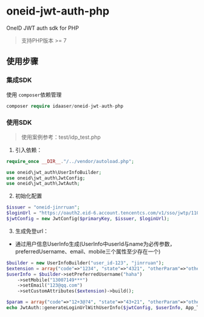 # oneid-jwt-auth-php

OneID JWT auth sdk for PHP
> 支持PHP版本 >= 7

## 使用步骤
### 集成SDK
使用 `composer`依赖管理
```php
composer require idaaser/oneid-jwt-auth-php
```

### 使用SDK
> 使用案例参考：test/idp_test.php
1. 引入依赖：
```php
require_once __DIR__."/../vendor/autoload.php";

use oneid\jwt_auth\UserInfoBuilder;
use oneid\jwt_auth\JwtConfig;
use oneid\jwt_auth\JwtAuth;
```
2. 初始化配置
```php
$issuer = "oneid-jinrruan";
$loginUrl = "https://oauth2.eid-6.account.tencentcs.com/v1/sso/jwtp/1102878596482998272/1151383032381308928/kit/{app_type}";
$jwtConfig = new JwtConfig($primaryKey, $issuer, $loginUrl);
```
3. 生成免登url：
- 通过用户信息UserInfo生成(UserInfo中userId与name为必传参数，preferredUsername、email、mobile三个属性至少存在一个)
```php
$builder = new UserInfoBuilder("user_id-123", "jinrruan");
$extension = array("code"=>"1234", "state"=>"4321", "otherParam"=>"other");
$userInfo = $builder->setPreferredUsername("haha")
    ->setMobile("13007149***")
    ->setEmail("123@qq.com")
    ->setCustomAttributes($extension)->build();

$param = array("code"=>"12+3@?4", "state"=>"43+21", "otherParam"=>"other");
echo JwtAuth::generateLoginUrlWithUserInfo($jwtConfig, $userInfo, App_Tencent_Meeting, $param).PHP_EOL;
```